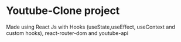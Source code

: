 # Youtube-Clone project
Made using React Js with Hooks (useState,useEffect, useContext and custom hooks), react-router-dom and youtube-api
